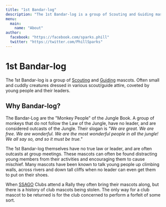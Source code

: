 ```yaml
---
title: "1st Bandar-log"
description: "The 1st Bandar-log is a group of Scouting and Guiding mascots."
menu:
  main:
    name: "About"
author:
  facebook: "https://facebook.com/sparks.phill"
  twitter: "https://twitter.com/PhillSparks"
---
```

# 1st Bandar-log

The 1st Bandar-log is a group of [Scouting](https://scouts.org.uk/home/) and [Guiding](https://www.girlguiding.org.uk/) mascots. Often small and cuddly creatures dressed in various scout/guide attire, coveted by young people and their leaders.

## Why Bandar-log?

The Bandar-Log are the "Monkey People" of the Jungle Book.  A group of monkeys that do not follow the Law of the Jungle, have no leader, and are considered outcasts of the Jungle.  Their slogan is *"We are great. We are free. We are wonderful. We are the most wonderful people in all the jungle! We all say so, and so it must be true."*

The 1st Bandar-log themselves have no true law or leader, and are often outcasts at group meetings. These mascots can often be found distracting young members from their activities and encouraging them to cause mischief.  Many mascots have been known to talk young people up climbing walls, across rivers and down tall cliffs when no leader can even get them to put on their shoes.

When [SSAGO](https://www.ssago.org/) Clubs attend a Rally they often bring their mascots along, but there is a history of club mascots being stolen. The only way for a club mascot to be returned is for the club concerned to perform a forfeit of some sort.
